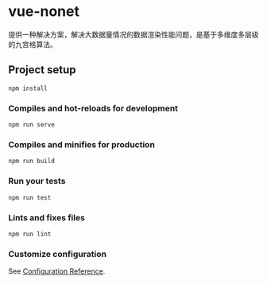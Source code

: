 # vue-nonet

提供一种解决方案，解决大数据量情况的数据渲染性能问题，是基于多维度多层级的九宫格算法。

## Project setup
```
npm install
```

### Compiles and hot-reloads for development
```
npm run serve
```

### Compiles and minifies for production
```
npm run build
```

### Run your tests
```
npm run test
```

### Lints and fixes files
```
npm run lint
```

### Customize configuration
See [Configuration Reference](https://cli.vuejs.org/config/).
